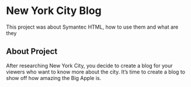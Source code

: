 # New York City Blog

<p>This project was about Symantec HTML, how to use them and what are they</p>

## About Project

<p>After researching New York City, you decide to create a blog for your viewers who want to know more about the city. It’s time to create a blog to show off how amazing the Big Apple is. </p>
